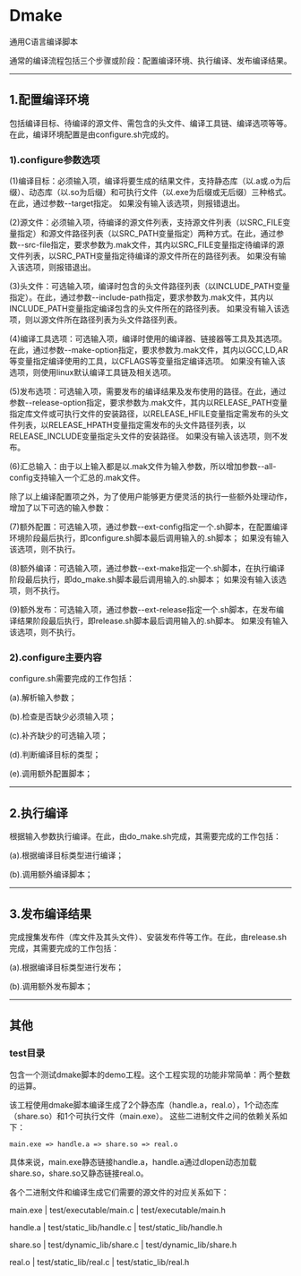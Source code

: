 # Dmake
通用C语言编译脚本

通常的编译流程包括三个步骤或阶段：配置编译环境、执行编译、发布编译结果。

--------------------------------------------------------------------------------
## 1.配置编译环境
包括编译目标、待编译的源文件、需包含的头文件、编译工具链、编译选项等等。在此，编译环境配置是由configure.sh完成的。

### 1).configure参数选项
(1)编译目标：必须输入项，编译将要生成的结果文件，支持静态库（以.a或.o为后缀）、动态库（以.so为后缀）和可执行文件（以.exe为后缀或无后缀）三种格式。在此，通过参数--target指定。
如果没有输入该选项，则报错退出。

(2)源文件：必须输入项，待编译的源文件列表，支持源文件列表（以SRC_FILE变量指定）和源文件路径列表（以SRC_PATH变量指定）两种方式。在此，通过参数--src-file指定，要求参数为.mak文件，其内以SRC_FILE变量指定待编译的源文件列表，以SRC_PATH变量指定待编译的源文件所在的路径列表。
如果没有输入该选项，则报错退出。

(3)头文件：可选输入项，编译时包含的头文件路径列表（以INCLUDE_PATH变量指定）。在此，通过参数--include-path指定，要求参数为.mak文件，其内以INCLUDE_PATH变量指定编译包含的头文件所在的路径列表。
如果没有输入该选项，则以源文件所在路径列表为头文件路径列表。

(4)编译工具选项：可选输入项，编译时使用的编译器、链接器等工具及其选项。在此，通过参数--make-option指定，要求参数为.mak文件，其内以GCC,LD,AR等变量指定编译使用的工具，以CFLAGS等变量指定编译选项。
如果没有输入该选项，则使用linux默认编译工具链及相关选项。

(5)发布选项：可选输入项，需要发布的编译结果及发布使用的路径。在此，通过参数--release-option指定，要求参数为.mak文件，其内以RELEASE_PATH变量指定库文件或可执行文件的安装路径，以RELEASE_HFILE变量指定需发布的头文件列表，以RELEASE_HPATH变量指定需发布的头文件路径列表，以RELEASE_INCLUDE变量指定头文件的安装路径。
如果没有输入该选项，则不发布。

(6)汇总输入：由于以上输入都是以.mak文件为输入参数，所以增加参数--all-config支持输入一个汇总的.mak文件。

除了以上编译配置项之外，为了使用户能够更方便灵活的执行一些额外处理动作，增加了以下可选的输入参数：

(7)额外配置：可选输入项，通过参数--ext-config指定一个.sh脚本，在配置编译环境阶段最后执行，即configure.sh脚本最后调用输入的.sh脚本；
如果没有输入该选项，则不执行。

(8)额外编译：可选输入项，通过参数--ext-make指定一个.sh脚本，在执行编译阶段最后执行，即do_make.sh脚本最后调用输入的.sh脚本；
如果没有输入该选项，则不执行。

(9)额外发布：可选输入项，通过参数--ext-release指定一个.sh脚本，在发布编译结果阶段最后执行，即release.sh脚本最后调用输入的.sh脚本。
如果没有输入该选项，则不执行。

### 2).configure主要内容
configure.sh需要完成的工作包括：

(a).解析输入参数；

(b).检查是否缺少必须输入项；

(c).补齐缺少的可选输入项；

(d).判断编译目标的类型；

(e).调用额外配置脚本；

--------------------------------------------------------------------------------
## 2.执行编译
根据输入参数执行编译。在此，由do_make.sh完成，其需要完成的工作包括：

(a).根据编译目标类型进行编译；

(b).调用额外编译脚本；

--------------------------------------------------------------------------------
## 3.发布编译结果
完成搜集发布件（库文件及其头文件）、安装发布件等工作。在此，由release.sh完成，其需要完成的工作包括：

(a).根据编译目标类型进行发布；

(b).调用额外发布脚本；

--------------------------------------------------------------------------------
## 其他
### test目录
包含一个测试dmake脚本的demo工程。这个工程实现的功能非常简单：两个整数的运算。

该工程使用dmake脚本编译生成了2个静态库（handle.a，real.o），1个动态库（share.so）和1个可执行文件（main.exe）。
这些二进制文件之间的依赖关系如下：

    main.exe => handle.a => share.so => real.o

具体来说，main.exe静态链接handle.a，handle.a通过dlopen动态加载share.so，share.so又静态链接real.o。

各个二进制文件和编译生成它们需要的源文件的对应关系如下：

main.exe	|	test/executable/main.c		|	test/executable/main.h 

handle.a	|	test/static_lib/handle.c	|	test/static_lib/handle.h 

share.so	|	test/dynamic_lib/share.c	|	test/dynamic_lib/share.h 

real.o	|	test/static_lib/real.c		|	test/static_lib/real.h


